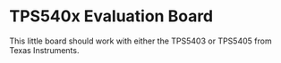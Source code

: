 # TPS540x Evaluation Board

This little board should work with either the TPS5403 or TPS5405 from Texas Instruments.
